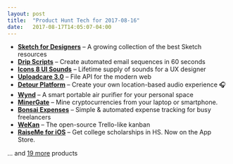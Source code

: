 ```yaml
---
layout: post
title:  "Product Hunt Tech for 2017-08-16"
date:   2017-08-17T14:05:07-04:00
---
```


* **[Sketch for Designers](https://www.producthunt.com/posts/sketch-for-designers?utm_campaign=producthunt-api&utm_medium=api&utm_source=Application%3A+Daily+Digest+RSS+%28ID%3A+3202%29)** – A growing collection of  the best Sketch resources
* **[Drip Scripts](https://www.producthunt.com/posts/drip-scripts?utm_campaign=producthunt-api&utm_medium=api&utm_source=Application%3A+Daily+Digest+RSS+%28ID%3A+3202%29)** – Create automated email sequences in 60 seconds
* **[Icons 8 UI Sounds](https://www.producthunt.com/posts/icons-8-ui-sounds?utm_campaign=producthunt-api&utm_medium=api&utm_source=Application%3A+Daily+Digest+RSS+%28ID%3A+3202%29)** – Lifetime supply of sounds for a UX designer
* **[Uploadcare 3.0](https://www.producthunt.com/posts/uploadcare-3-0?utm_campaign=producthunt-api&utm_medium=api&utm_source=Application%3A+Daily+Digest+RSS+%28ID%3A+3202%29)** – File API for the modern web
* **[Detour Platform](https://www.producthunt.com/posts/detour-platform?utm_campaign=producthunt-api&utm_medium=api&utm_source=Application%3A+Daily+Digest+RSS+%28ID%3A+3202%29)** – Create your own location-based audio experience 🎧
* **[Wynd](https://www.producthunt.com/posts/wynd-3?utm_campaign=producthunt-api&utm_medium=api&utm_source=Application%3A+Daily+Digest+RSS+%28ID%3A+3202%29)** – A smart portable air purifier for your personal space
* **[MinerGate](https://www.producthunt.com/posts/minergate-2?utm_campaign=producthunt-api&utm_medium=api&utm_source=Application%3A+Daily+Digest+RSS+%28ID%3A+3202%29)** – Mine cryptocurrencies from your laptop or smartphone.
* **[Bonsai Expenses](https://www.producthunt.com/posts/bonsai-expenses?utm_campaign=producthunt-api&utm_medium=api&utm_source=Application%3A+Daily+Digest+RSS+%28ID%3A+3202%29)** – Simple & automated expense tracking for busy freelancers
* **[WeKan](https://www.producthunt.com/posts/wekan-2?utm_campaign=producthunt-api&utm_medium=api&utm_source=Application%3A+Daily+Digest+RSS+%28ID%3A+3202%29)** – The open-source Trello-like kanban
* **[RaiseMe for iOS](https://www.producthunt.com/posts/raiseme-for-ios?utm_campaign=producthunt-api&utm_medium=api&utm_source=Application%3A+Daily+Digest+RSS+%28ID%3A+3202%29)** – Get college scholarships in HS. Now on the App Store.

… and [19 more](https://www.producthunt.com/tech) products